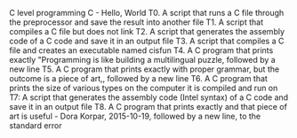 C level programming
C - Hello, World
T0. A script that runs a C file through the preprocessor and save the result into another file
T1. A script that compiles a C file but does not link
T2. A script that generates the assembly code of a C code and save it in an output file
T3. A script that compiles a C file and creates an executable named cisfun
T4. A C program that prints exactly "Programming is like building a multilingual puzzle, followed by a new line
T5. A C program that prints exactly with proper grammar, but the outcome is a piece of art,, followed by a new line
T6. A C program that prints the size of various types on the computer it is compiled and run on
T7: A script that generates the assembly code (Intel syntax) of a C code and save it in an output file
T8. A C program that prints exactly and that piece of art is useful - Dora Korpar, 2015-10-19, followed by a new line, to the standard error
